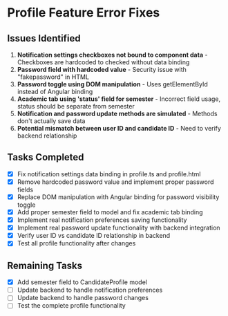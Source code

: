 # Profile Feature Error Fixes

## Issues Identified
1. **Notification settings checkboxes not bound to component data** - Checkboxes are hardcoded to checked without data binding
2. **Password field with hardcoded value** - Security issue with "fakepassword" in HTML
3. **Password toggle using DOM manipulation** - Uses getElementById instead of Angular binding
4. **Academic tab using 'status' field for semester** - Incorrect field usage, status should be separate from semester
5. **Notification and password update methods are simulated** - Methods don't actually save data
6. **Potential mismatch between user ID and candidate ID** - Need to verify backend relationship

## Tasks Completed
- [x] Fix notification settings data binding in profile.ts and profile.html
- [x] Remove hardcoded password value and implement proper password fields
- [x] Replace DOM manipulation with Angular binding for password visibility toggle
- [x] Add proper semester field to model and fix academic tab binding
- [x] Implement real notification preferences saving functionality
- [x] Implement real password update functionality with backend integration
- [x] Verify user ID vs candidate ID relationship in backend
- [x] Test all profile functionality after changes

## Remaining Tasks
- [x] Add semester field to CandidateProfile model
- [ ] Update backend to handle notification preferences
- [ ] Update backend to handle password changes
- [ ] Test the complete profile functionality
